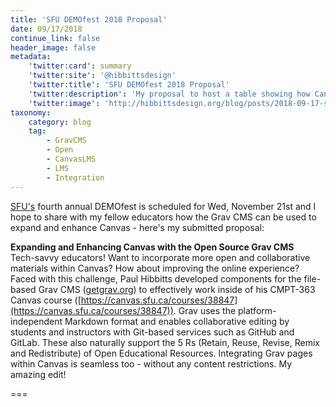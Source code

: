 ```yaml
---
title: 'SFU DEMOfest 2018 Proposal'
date: 09/17/2018
continue_link: false
header_image: false
metadata:
    'twitter:card': summary
    'twitter:site': '@hibbittsdesign'
    'twitter:title': 'SFU DEMOfest 2018 Proposal'
    'twitter:description': 'My proposal to host a table showing how Canvas can be expanded and enhanced with the Grav CMS.'
    'twitter:image': 'http://hibbittsdesign.org/blog/posts/2018-09-17-sfu-demofest-2018-proposal/screenshot.jpg'
taxonomy:
    category: blog
    tag:
        - GravCMS
        - Open
        - CanvasLMS
        - LMS
        - Integration
---
```


[SFU's](https://www.sfu.ca/) fourth annual DEMOfest is scheduled for Wed, November 21st and I hope to share with my fellow educators how the Grav CMS can be used to expand and enhance Canvas - here's my submitted proposal:  

**Expanding and Enhancing Canvas with the Open Source Grav CMS**  
Tech-savvy educators! Want to incorporate more open and collaborative materials within Canvas? How about improving the online experience? Faced with this challenge, Paul Hibbitts developed components for the file-based Grav CMS ([getgrav.org](https://getgrav.org/)) to effectively work inside of his CMPT-363 Canvas course ([https://canvas.sfu.ca/courses/38847](https://canvas.sfu.ca/courses/38847)). Grav uses the platform-independent Markdown format and enables collaborative editing by students and instructors with Git-based services such as GitHub and GitLab. These also naturally support the 5 Rs (Retain, Reuse, Revise, Remix and Redistribute) of Open Educational Resources. Integrating Grav pages within Canvas is seamless too - without any content restrictions. My amazing edit!

===
